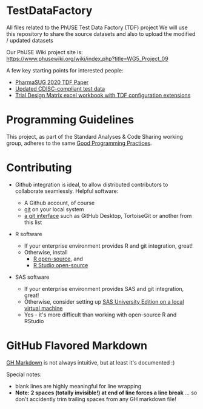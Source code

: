 # TestDataFactory
All files related to the PhUSE Test Data Factory (TDF) project
We will use this repository to share the source datasets and also to upload the modified / updated datasets

Our PhUSE Wiki project site is:  
https://www.phusewiki.org/wiki/index.php?title=WG5_Project_09

A few key starting points for interested people:
* [PharmaSUG 2020 TDF Paper](<Posters/PharmaSUG 2020 - Paper EP-172.docx>)
* [Updated CDISC-compliant test data](Updated)
* [Trial Design Matrix excel workbook with TDF configuration extensions](TrialDesign-Tool)

# Programming Guidelines
This project, as part of the Standard Analyses & Code Sharing working group, adheres to the same [Good Programming Practices](https://github.com/phuse-org/phuse-scripts/blob/master/whitepapers/ProgrammingGuidelines.md).

# Contributing
* Github integration is ideal, to allow distributed contributors to collaborate seamlessly. Helpful software:
  * A Github account, of course
  * [git](https://git-scm.com/downloads) on your local system
  * [a git interface](https://git-scm.com/downloads/guis) such as GitHub Desktop, TortoiseGit or another from this list
  
* R software
  * If your enterprise environment provides R and git integration, great!
  * Otherwise, install
    * [R open-source](https://cran.rstudio.com/), and
    * [R Studio open-source](https://rstudio.com/products/rstudio/download/#download)

* SAS software
  * If your enterprise environment provides SAS and git integration, great!
  * Otherwise, consider setting up [SAS University Edition on a local virtual machine](https://www.sas.com/en_us/software/university-edition/download-software.html)
  * Yes - it's more difficult than working with open-source R and RStudio
  
# GitHub Flavored Markdown
[GH Markdown](https://github.github.com/gfm/) is not always intuitive, but at least it's documented :)

Special notes:
+ blank lines are highly meaningful for line wrapping
+ **Note: 2 spaces (totally invisible!) at end of line forces a line break** ... so don't accidently trim trailing spaces from any GH markdown file!
